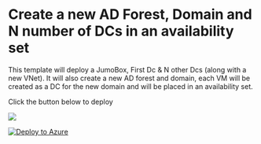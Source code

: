 # Create a new AD Forest, Domain and N number of DCs in an availability set

This template will deploy a JumoBox, First Dc & N other Dcs (along with a new VNet). It will also create a new  AD forest and domain, each VM will be created as a DC for the new domain and will be placed in an availability set.

Click the button below to deploy

<a href="https://portal.azure.com/#create/Microsoft.Template/uri/https%3A%2F%2Fhttps://raw.githubusercontent.com/rcottrill/N-DC-Demo/master/azuredeploy.json" target="_blank">
    <img src="http://azuredeploy.net/deploybutton.png"/>
</a>

[![Deploy to Azure](http://azuredeploy.net/deploybutton.png)](https://azuredeploy.net/)
